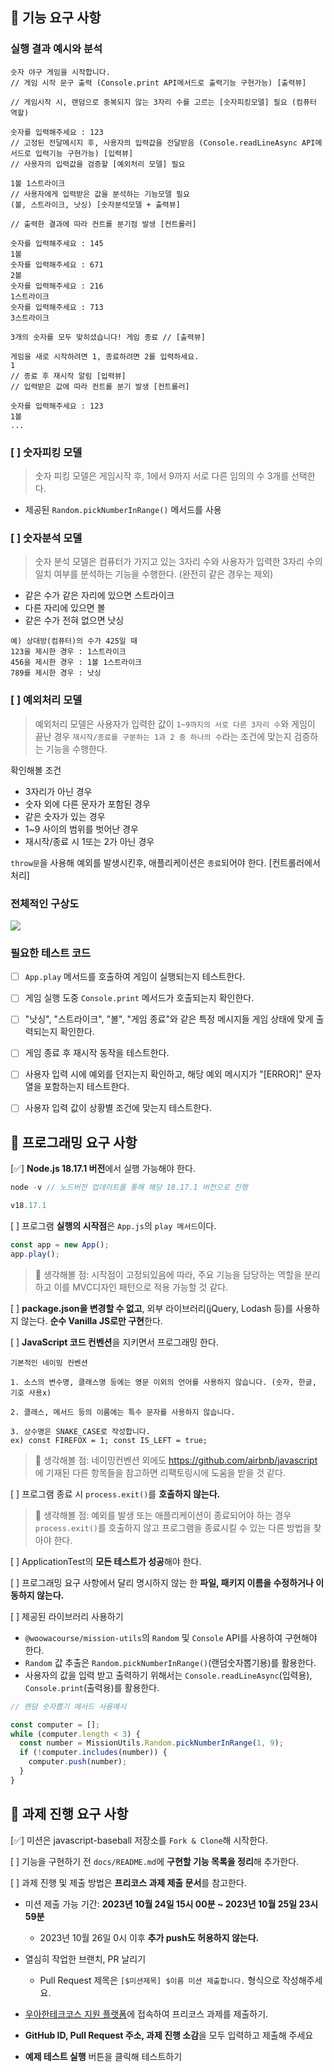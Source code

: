 ## 🚨 기능 요구 사항

### 실행 결과 예시와 분석

```
숫자 야구 게임을 시작합니다.
// 게임 시작 문구 출력 (Console.print API메서드로 출력기능 구현가능) [출력뷰]

// 게임시작 시, 랜덤으로 중복되지 않는 3자리 수를 고르는 [숫자피킹모델] 필요 (컴퓨터 역할)

숫자를 입력해주세요 : 123
// 고정된 전달메시지 후, 사용자의 입력값을 전달받음 (Console.readLineAsync API메서드로 입력기능 구현가능) [입력뷰]
// 사용자의 입력값을 검증할 [예외처리 모델] 필요

1볼 1스트라이크
// 사용자에게 입력받은 값을 분석하는 기능모델 필요
(볼, 스트라이크, 낫싱) [숫자분석모델 + 출력뷰]

// 출력한 결과에 따라 컨트롤 분기점 발생 [컨트롤러]

숫자를 입력해주세요 : 145
1볼
숫자를 입력해주세요 : 671
2볼
숫자를 입력해주세요 : 216
1스트라이크
숫자를 입력해주세요 : 713
3스트라이크

3개의 숫자를 모두 맞히셨습니다! 게임 종료 // [출력뷰]

게임을 새로 시작하려면 1, 종료하려면 2를 입력하세요.
1
// 종료 후 재시작 알림 [입력뷰]
// 입력받은 값에 따라 컨트롤 분기 발생 [컨트롤러]

숫자를 입력해주세요 : 123
1볼
...
```

### [ ] 숫자피킹 모델

> 숫자 피킹 모델은 게임시작 후, 1에서 9까지 서로 다른 임의의 수 3개를 선택한다.

- 제공된 `Random.pickNumberInRange()` 메서드를 사용

### [ ] 숫자분석 모델

> 숫자 분석 모델은 컴퓨터가 가지고 있는 3자리 수와 사용자가 입력한 3자리 수의 일치 여부를 분석하는 기능을 수행한다.
> (완전히 같은 경우는 제외)

- 같은 수가 같은 자리에 있으면 스트라이크
- 다른 자리에 있으면 볼
- 같은 수가 전혀 없으면 낫싱

```
예) 상대방(컴퓨터)의 수가 425일 때
123을 제시한 경우 : 1스트라이크
456을 제시한 경우 : 1볼 1스트라이크
789를 제시한 경우 : 낫싱
```

### [ ] 예외처리 모델

> 예외처리 모델은 사용자가 입력한 값이 `1~9까지의 서로 다른 3자리 수`와 게임이 끝난 경우 `재시작/종료를 구분하는 1과 2 중 하나의 수`라는 조건에 맞는지 검증하는 기능을 수행한다.

확인해볼 조건

- 3자리가 아닌 경우
- 숫자 외에 다른 문자가 포함된 경우
- 같은 숫자가 있는 경우
- 1~9 사이의 범위를 벗어난 경우
- 재시작/종료 시 1또는 2가 아닌 경우

`throw문`을 사용해 예외를 발생시킨후, 애플리케이션은 `종료`되어야 한다. [컨트롤러에서 처리]

### 전체적인 구상도

![](https://velog.velcdn.com/images/ninto_2/post/aa51b32f-fd1f-4c10-95de-c503849d7fbf/image.png)

### 필요한 테스트 코드

- [ ] `App.play` 메서드를 호출하여 게임이 실행되는지 테스트한다.

- [ ] 게임 실행 도중 `Console.print` 메서드가 호출되는지 확인한다.

- [ ] "낫싱", "스트라이크", "볼", "게임 종료"와 같은 특정 메시지들 게임 상태에 맞게 출력되는지 확인한다.

- [ ] 게임 종료 후 재시작 동작을 테스트한다.

- [ ] 사용자 입력 시에 예외를 던지는지 확인하고, 해당 예외 메시지가 "[ERROR]" 문자열을 포함하는지 테스트한다.

- [ ] 사용자 입력 값이 상황별 조건에 맞는지 테스트한다.

## 🚨 프로그래밍 요구 사항

[✅] **Node.js 18.17.1 버전**에서 실행 가능해야 한다.

```js
node -v // 노드버전 업데이트를 통해 해당 18.17.1 버전으로 진행

v18.17.1
```

[ ] 프로그램 **실행의 시작점**은 `App.js`의 `play 메서드`이다.

```js
const app = new App();
app.play();
```

> 🤔 생각해볼 점: 시작점이 고정되있음에 따라, 주요 기능을 담당하는 역할을 분리하고 이를 MVC디자인 패턴으로 적용 가능할 것 같다.

[ ] **package.json을 변경할 수 없고**, 외부 라이브러리(jQuery, Lodash 등)를 사용하지 않는다. **순수 Vanilla JS로만 구현**한다.

[ ] **JavaScript 코드 컨벤션**을 지키면서 프로그래밍 한다.

```
기본적인 네이밍 컨벤션

1. 소스의 변수명, 클래스명 등에는 영문 이외의 언어를 사용하지 않습니다. (숫자, 한글, 기호 사용x)

2. 클래스, 메서드 등의 이름에는 특수 문자를 사용하지 않습니다.

3. 상수명은 SNAKE_CASE로 작성합니다.
ex) const FIREFOX = 1; const IS_LEFT = true;
```

> 🤔 생각해볼 점: 네이밍컨벤션 외에도 https://github.com/airbnb/javascript 에 기재된 다른 항목들을 참고하면 리팩토링시에 도움을 받을 것 같다.

[ ] 프로그램 종료 시 `process.exit()`를 **호출하지 않는다.**

> 🤔 생각해볼 점: 예외를 발생 또는 애플리케이션이 종료되어야 하는 경우 `process.exit()`를 호출하지 않고 프로그램을 종료시킬 수 있는 다른 방법을 찾아야 한다.

[ ] ApplicationTest의 **모든 테스트가 성공**해야 한다.

[ ] 프로그래밍 요구 사항에서 달리 명시하지 않는 한 **파일, 패키지 이름을 수정하거나 이동하지 않는다.**

[ ] 제공된 라이브러리 사용하기

- `@woowacourse/mission-utils`의 `Random` 및 `Console` API를 사용하여 구현해야 한다.
- `Random` 값 추출은 `Random.pickNumberInRange()`(랜덤숫자뽑기용)를 활용한다.
- 사용자의 값을 입력 받고 출력하기 위해서는 `Console.readLineAsync`(입력용), `Console.print`(출력용)를 활용한다.

```js
// 랜덤 숫자뽑기 메서드 사용예시

const computer = [];
while (computer.length < 3) {
  const number = MissionUtils.Random.pickNumberInRange(1, 9);
  if (!computer.includes(number)) {
    computer.push(number);
  }
}
```

## 🚨 과제 진행 요구 사항

[✅] 미션은 javascript-baseball 저장소를 `Fork & Clone`해 시작한다.

[ ] 기능을 구현하기 전 `docs/README.md`에 **구현할 기능 목록을 정리**해 추가한다.

[ ] 과제 진행 및 제출 방법은 **프리코스 과제 제출 문서**를 참고한다.

- 미션 제출 가능 기간: **2023년 10월 24일 15시 00분 ~ 2023년 10월 25일 23시 59분**

  - 2023년 10월 26일 0시 이후 **추가 push도 허용하지 않는다.**

- 열심히 작업한 브랜치, PR 날리기
  - Pull Request 제목은 `[$미션제목] $이름 미션 제출합니다.` 형식으로 작성해주세요.
- [우아한테크코스 지원 플랫폼](https://apply.techcourse.co.kr/)에 접속하여 프리코스 과제를 제출하기.

- **GitHub ID, Pull Request 주소, 과제 진행 소감**을 모두 입력하고 제출해 주세요

- **예제 테스트 실행** 버튼을 클릭해 테스트하기
